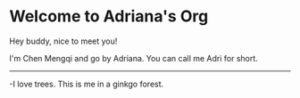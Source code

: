 # Welcome to Adriana's Org

Hey buddy, nice to meet you!

I'm Chen Mengqi and go by Adriana. 
You can call me Adri for short.
******
-I love trees. This is me in a ginkgo forest.